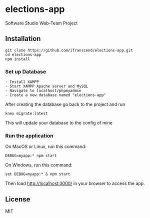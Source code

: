# elections-app

Software Studio Web-Team Project

## Installation

    git clone https://github.com/iTranscend/elections-app.git
    cd elections-app
    npm install

### Set up Database

    - Install XAMPP
    - Start XAMPP Apache server and MySQL
    - Navigate to localhost/phpmyadmin
    - Create a new database named "elections-app"

After creating the database go back to the project and run

    knex migrate:latest

This will update your database to the config of mine

### Run the application

On MacOS or Linux, run this command:

    DEBUG=myapp:* npm start

On Windows, run this command:

    set DEBUG=myapp:* & npm start

Then load <http://localhost:3000/> in your browser to access the app.

## License

MIT
